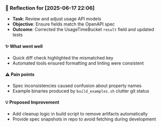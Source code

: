 ### :book: Reflection for [2025-06-17 22:06]
  - **Task**: Review and adjust usage API models
  - **Objective**: Ensure fields match the OpenAPI spec
  - **Outcome**: Corrected the UsageTimeBucket `result` field and updated tests

#### :sparkles: What went well
  - Quick diff check highlighted the mismatched key
  - Automated tools ensured formatting and linting were consistent

#### :warning: Pain points
  - Spec inconsistencies caused confusion about property names
  - Example binaries produced by `build_examples.sh` clutter git status

#### :bulb: Proposed Improvement
  - Add cleanup logic in build script to remove artifacts automatically
  - Provide spec snapshots in repo to avoid fetching during development
